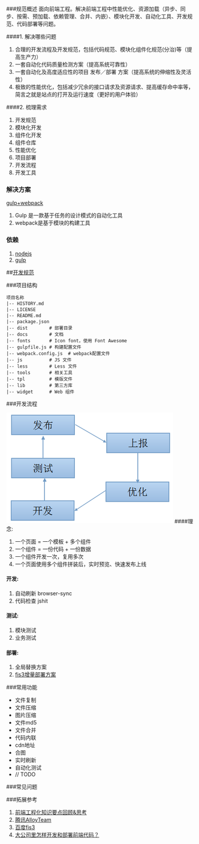 ###规范概述
面向前端工程。解决前端工程中性能优化、资源加载（异步、同步、按需、预加载、依赖管理、合并、内嵌）、模块化开发、自动化工具、开发规范、代码部署等问题。


####1. 解决哪些问题
1. 合理的开发流程及开发规范，包括代码规范、模块化组件化规范(分治)等（提高生产力）
2. 一套自动化代码质量检测方案（提高系统可靠性）
3. 一套自动化及高度适应性的项目 发布／部署 方案（提高系统的伸缩性及灵活性）
4. 极致的性能优化，包括减少冗余的接口请求及资源请求、提高缓存命中率等，简言之就是站点的打开及运行速度（更好的用户体验）

####2. 梳理需求
1. 开发规范
2. 模块化开发
3. 组件化开发
4. 组件仓库
5. 性能优化
6. 项目部署
7. 开发流程
8. 开发工具

### 解决方案

[gulp+webpack](https://github.com/havefive/front-end-demo)

1. Gulp 是一款基于任务的设计模式的自动化工具
2. webpack是基于模块的构建工具

### 依赖
1. [nodejs](http://nodejs.org/)
2. [gulp](https://github.com/gulpjs/gulp/)

##[开发规范](https://github.com/havefive/front-end/blob/master/standard.md)

###项目结构
```
项目名称
|-- HISTORY.md
|-- LICENSE
|-- README.md
|-- package.json
|-- dist        # 部署目录
|-- docs        # 文档
|-- fonts       # Icon font，使用 Font Awesome
|-- gulpfile.js # 构建配置文件
|-- webpack.config.js  # webpack配置文件
|-- js          # JS 文件
|-- less        # Less 文件
|-- tools       # 相关工具
|-- tpl         # 模版文件
|-- lib         # 第三方库
|-- widget      # Web 组件
```


###开发流程

![Alt text](https://github.com/havefive/front-end/blob/master/pro.png)
####理念:
1. 一个页面 = 一个模板 + 多个组件
2. 一个组件 = 一份代码 + 一份数据
3. 一个组件开发一次，复用多次
4. 一个页面使用多个组件拼装后，实时预览、快速发布上线

#### 开发:
1. 自动刷新 browser-sync
2. 代码检查 jshit 

#### 测试:
1. 模块测试
2. 业务测试

#### 部署:
1. 全局替换方案
2. [fis3增量部署方案](http://fis.baidu.com/fis3/docs/beginning/release.html)

###常用功能

* 文件复制
* 文件压缩
* 图片压缩
* 文件md5
* 文件合并
* 代码内联
* cdn地址
* 合图
* 实时刷新
* 自动化测试 
* // TODO


###常见问题

###拓展参考

1. [前端工程化知识要点回顾&思考](https://segmentfault.com/a/1190000003992812) 
2. [腾讯AlloyTeam](http://www.alloyteam.com/)
3. [百度fis3](http://fis.baidu.com/)
4. [大公司里怎样开发和部署前端代码？](https://github.com/fouber/blog/issues/6)











